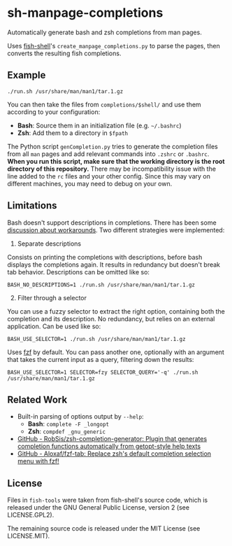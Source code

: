 # sh-manpage-completions

Automatically generate bash and zsh completions from man pages.

Uses [fish-shell](https://github.com/fish-shell/fish-shell)'s `create_manpage_completions.py` to parse the pages, then converts the resulting fish completions.

## Example

```
./run.sh /usr/share/man/man1/tar.1.gz
```

You can then take the files from `completions/$shell/` and use them according to your configuration:

- **Bash**: Source them in an initialization file (e.g. `~/.bashrc`)
- **Zsh**: Add them to a directory in `$fpath`

The Python script `genCompletion.py` tries to generate the completion files from
all `man` pages and add relevant commands into `.zshrc` or `.bashrc`. **When you
run this script, make sure that the working directory is the root directory of
this repository.** There may be incompatibility issue with the line added to the
`rc` files and your other config. Since this may vary on different machines, 
you may need to debug on your own.

## Limitations

Bash doesn't support descriptions in completions. There has been some [discussion about workarounds](https://stackoverflow.com/questions/7267185/bash-autocompletion-add-description-for-possible-completions). Two different strategies were implemented:

1. Separate descriptions

Consists on printing the completions with descriptions, before bash displays the completions again. It results in redundancy but doesn't break tab behavior. Descriptions can be omitted like so:

```
BASH_NO_DESCRIPTIONS=1 ./run.sh /usr/share/man/man1/tar.1.gz
```

2. Filter through a selector

You can use a fuzzy selector to extract the right option, containing both the completion and its description. No redundancy, but relies on an external application. Can be used like so:

```
BASH_USE_SELECTOR=1 ./run.sh /usr/share/man/man1/tar.1.gz
```

Uses [fzf](https://github.com/junegunn/fzf) by default. You can pass another one, optionally with an argument that takes the current input as a query, filtering down the results:

```
BASH_USE_SELECTOR=1 SELECTOR=fzy SELECTOR_QUERY='-q' ./run.sh /usr/share/man/man1/tar.1.gz
```

## Related Work

- Built-in parsing of options output by `--help`:
    - **Bash**: `complete -F _longopt`
    - **Zsh**: `compdef _gnu_generic`
- [GitHub \- RobSis/zsh\-completion\-generator: Plugin that generates completion functions automatically from getopt\-style help texts](https://github.com/RobSis/zsh-completion-generator)
- [GitHub \- Aloxaf/fzf\-tab: Replace zsh&#39;s default completion selection menu with fzf!](https://github.com/Aloxaf/fzf-tab)

## License

Files in `fish-tools` were taken from fish-shell's source code, which is released under the GNU General Public License, version 2 (see LICENSE.GPL2).

The remaining source code is released under the MIT License (see LICENSE.MIT).
